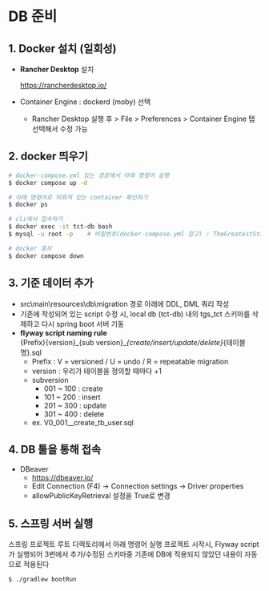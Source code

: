 # DB 준비

## 1. Docker 설치 (일회성)

- **Rancher Desktop** 설치

  https://rancherdesktop.io/

- Container Engine : dockerd (moby) 선택
  - Rancher Desktop 실행 후 > File > Preferences > Container Engine 탭 선택해서 수정 가능

## 2. docker 띄우기

```bash
# docker-compose.yml 있는 경로에서 아래 명령어 실행
$ docker compose up -d

# 아래 명령어로 띄워져 있는 container 확인하기
$ docker ps

# cli에서 접속하기
$ docker exec -it tct-db bash
$ mysql -u root -p    # 비밀번호(docker-compose.yml 참고) : TheGreatestStudy220129!!

# docker 중지
$ docker compose down
```

## 3. 기준 데이터 추가

- src\main\resources\db\migration 경로 아래에 DDL, DML 쿼리 작성
- 기존에 작성되어 있는 script 수정 시, local db (tct-db) 내의 tgs_tct 스키마를 삭제하고 다시 spring boot 서버 기동
- **flyway script naming rule**
  <br/>{Prefix}{version}\_{sub version}\__{create/insert/update/delete}_{테이블명}.sql
  - Prefix : V = versioned / U = undo / R = repeatable migration
  - version : 우리가 테이블을 정의할 때마다 +1
  - subversion
    - 001 ~ 100 : create
    - 101 ~ 200 : insert
    - 201 ~ 300 : update
    - 301 ~ 400 : delete
  - ex. V0_001\_\_create_tb_user.sql

## 4. DB 툴을 통해 접속

- DBeaver
  - https://dbeaver.io/
  - Edit Connection (F4) → Connection settings → Driver properties
  - allowPublicKeyRetrieval 설정을 True로 변경

## 5. 스프링 서버 실행
스프링 프로젝트 루트 디렉토리에서 아래 명령어 실행
프로젝트 시작시, Flyway script가 실행되어 3번에서 추가/수정된 스키마중 기존에 DB에 적용되지 않았던 내용이 자동으로 적용된다
```bash
$ ./gradlew bootRun
```
